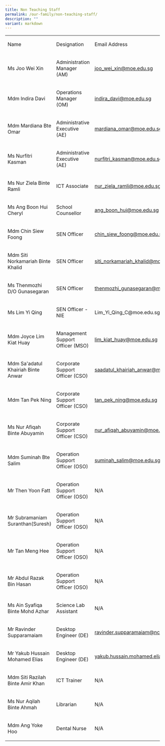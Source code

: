 ```yaml
---
title: Non Teaching Staff
permalink: /our-family/non-teaching-staff/
description: ""
variant: markdown
---
```

<table style="minWidth: 75px">
<colgroup>
<col>
<col>
<col>
</colgroup>
<tbody>
<tr>
<td rowspan="1" colspan="1">
<p>Name</p>
</td>
<td rowspan="1" colspan="1">
<p>Designation</p>
</td>
<td rowspan="1" colspan="1">
<p>Email Address</p>
</td>
</tr>
<tr>
<td rowspan="1" colspan="1">
<p>Ms Joo Wei Xin
<br>
</p>
</td>
<td rowspan="1" colspan="1">
<p>Administration Manager (AM)</p>
</td>
<td rowspan="1" colspan="1">
<p><a href="mailto:joo_wei_xin@moe.edu.sg" rel="noopener noreferrer nofollow" target="_blank">joo_wei_xin@moe.edu.sg</a>
</p>
</td>
</tr>
<tr>
<td rowspan="1" colspan="1">
<p>Mdm Indira Davi
<br>
</p>
</td>
<td rowspan="1" colspan="1">
<p>Operations Manager (OM)</p>
</td>
<td rowspan="1" colspan="1">
<p><a href="mailto:indira_davi@moe.edu.sg" rel="noopener noreferrer nofollow" target="_blank">indira_davi@moe.edu.sg</a>
</p>
</td>
</tr>
<tr>
<td rowspan="1" colspan="1">
<p>Mdm Mardiana Bte Omar
<br>
</p>
</td>
<td rowspan="1" colspan="1">
<p>Administrative Executive (AE)</p>
</td>
<td rowspan="1" colspan="1">
<p><a href="mailto:mardiana_omar@moe.edu.sg" rel="noopener noreferrer nofollow" target="_blank">mardiana_omar@moe.edu.sg</a>
</p>
</td>
</tr>
<tr>
<td rowspan="1" colspan="1">
<p>Ms Nurfitri Kasman
<br>
</p>
</td>
<td rowspan="1" colspan="1">
<p>Administrative Executive (AE)</p>
</td>
<td rowspan="1" colspan="1">
<p><a href="mailto:nurfitri_kasman@moe.edu.sg" rel="noopener noreferrer nofollow" target="_blank">nurfitri_kasman@moe.edu.sg</a>
</p>
</td>
</tr>
<tr>
<td rowspan="1" colspan="1">
<p>Ms Nur Ziela Binte Ramli
<br>
</p>
</td>
<td rowspan="1" colspan="1">
<p>ICT Associate</p>
</td>
<td rowspan="1" colspan="1">
<p><a href="mailto:nur_ziela_ramli@schools.gov.sg" rel="noopener noreferrer nofollow" target="_blank">nur_ziela_ramli@moe.edu.sg</a>
</p>
</td>
</tr>
<tr>
<td rowspan="1" colspan="1">
<p>Ms Ang Boon Hui Cheryl
<br>
</p>
</td>
<td rowspan="1" colspan="1">
<p>School Counsellor</p>
</td>
<td rowspan="1" colspan="1">
<p><a href="mailto:ang_boon_hui@moe.edu.sg" rel="noopener noreferrer nofollow" target="_blank">ang_boon_hui@moe.edu.sg</a>
</p>
</td>
</tr>
<tr>
<td rowspan="1" colspan="1">
<p>Mdm Chin Siew Foong
<br>
</p>
</td>
<td rowspan="1" colspan="1">
<p>SEN Officer</p>
</td>
<td rowspan="1" colspan="1">
<p><a href="mailto:chin_siew_foong@moe.edu.sg" rel="noopener noreferrer nofollow" target="_blank">chin_siew_foong@moe.edu.sg</a>
</p>
</td>
</tr>
<tr>
<td rowspan="1" colspan="1">
<p>Mdm Siti Norkamariah Binte Khalid
<br>
</p>
</td>
<td rowspan="1" colspan="1">
<p>SEN Officer</p>
</td>
<td rowspan="1" colspan="1">
<p><a href="mailto:siti_norkamariah_khalid@moe.edu.sg" rel="noopener noreferrer nofollow" target="_blank">siti_norkamariah_khalid@moe.edu.sg</a>
</p>
</td>
</tr>
<tr>
<td rowspan="1" colspan="1">
<p>Ms Thenmozhi D/O Gunasegaran
<br>
</p>
</td>
<td rowspan="1" colspan="1">
<p>SEN Officer</p>
</td>
<td rowspan="1" colspan="1">
<p><a href="mailto:thenmozhi_gunasegaran@moe.edu.sg" rel="noopener noreferrer nofollow" target="_blank">thenmozhi_gunasegaran@moe.edu.sg</a>
</p>
</td>
</tr>
<tr>
<td rowspan="1" colspan="1">
<p>Ms Lim Yi Qing</p>
</td>
<td rowspan="1" colspan="1">
<p>SEN Officer - NIE</p>
</td>
<td rowspan="1" colspan="1">
<p><a rel="noopener noreferrer nofollow" target="_blank">Lim_Yi_Qing_C@moe.edu.sg</a>
</p>
</td>
</tr>
<tr>
<td rowspan="1" colspan="1">
<p>Mdm Joyce Lim Kiat Huay
<br>
</p>
</td>
<td rowspan="1" colspan="1">
<p>Management Support Officer (MSO)</p>
</td>
<td rowspan="1" colspan="1">
<p><a href="mailto:lim_kiat_huay@moe.edu.sg" rel="noopener noreferrer nofollow" target="_blank">lim_kiat_huay@moe.edu.sg</a>
</p>
</td>
</tr>
<tr>
<td rowspan="1" colspan="1">
<p>Mdm Sa'adatul Khairiah Binte Anwar
<br>
</p>
</td>
<td rowspan="1" colspan="1">
<p>Corporate Support Officer (CSO)</p>
</td>
<td rowspan="1" colspan="1">
<p><a href="mailto:saadatul_khairiah_anwar@moe.edu.sg" rel="noopener noreferrer nofollow" target="_blank">saadatul_khairiah_anwar@moe.edu.sg</a>
</p>
</td>
</tr>
<tr>
<td rowspan="1" colspan="1">
<p>Mdm Tan Pek Ning
<br>
</p>
</td>
<td rowspan="1" colspan="1">
<p>Corporate Support Officer (CSO)</p>
</td>
<td rowspan="1" colspan="1">
<p><a href="mailto:tan_pek_ning@moe.edu.sg" rel="noopener noreferrer nofollow" target="_blank">tan_pek_ning@moe.edu.sg</a>
</p>
</td>
</tr>
<tr>
<td rowspan="1" colspan="1">
<p>Ms Nur Afiqah Binte Abuyamin
<br>
</p>
</td>
<td rowspan="1" colspan="1">
<p>Corporate Support Officer (CSO)</p>
</td>
<td rowspan="1" colspan="1">
<p><a href="mailto:nur_afiqah_abuyamin@moe.edu.sg" rel="noopener noreferrer nofollow" target="_blank">nur_afiqah_abuyamin@moe.edu.sg</a>
</p>
</td>
</tr>
<tr>
<td rowspan="1" colspan="1">
<p>Mdm Suminah Bte Salim
<br>
</p>
</td>
<td rowspan="1" colspan="1">
<p>Operation Support Officer (OSO)</p>
</td>
<td rowspan="1" colspan="1">
<p><a href="mailto:suminah_salim@moe.edu.sg" rel="noopener noreferrer nofollow" target="_blank">suminah_salim@moe.edu.sg</a>
</p>
</td>
</tr>
<tr>
<td rowspan="1" colspan="1">
<p>Mr Then Yoon Fatt
<br>
</p>
</td>
<td rowspan="1" colspan="1">
<p>Operation Support Officer (OSO)</p>
</td>
<td rowspan="1" colspan="1">
<p>N/A</p>
</td>
</tr>
<tr>
<td rowspan="1" colspan="1">
<p>Mr Subramaniam Suranthan(Suresh)
<br>
</p>
</td>
<td rowspan="1" colspan="1">
<p>Operation Support Officer (OSO)</p>
</td>
<td rowspan="1" colspan="1">
<p>N/A</p>
</td>
</tr>
<tr>
<td rowspan="1" colspan="1">
<p>Mr Tan Meng Hee
<br>
</p>
</td>
<td rowspan="1" colspan="1">
<p>Operation Support Officer (OSO)</p>
</td>
<td rowspan="1" colspan="1">
<p>N/A</p>
</td>
</tr>
<tr>
<td rowspan="1" colspan="1">
<p>Mr Abdul Razak Bin Hasan
<br>
</p>
</td>
<td rowspan="1" colspan="1">
<p>Operation Support Officer (OSO)</p>
</td>
<td rowspan="1" colspan="1">
<p>N/A</p>
</td>
</tr>
<tr>
<td rowspan="1" colspan="1">
<p>Ms Ain Syafiqa Binte Mohd Azhar
<br>
</p>
</td>
<td rowspan="1" colspan="1">
<p>Science Lab Assistant</p>
</td>
<td rowspan="1" colspan="1">
<p>N/A</p>
</td>
</tr>
<tr>
<td rowspan="1" colspan="1">
<p>Mr Ravinder Supparamaiam
<br>
</p>
</td>
<td rowspan="1" colspan="1">
<p>Desktop Engineer (DE)</p>
</td>
<td rowspan="1" colspan="1">
<p><a href="mailto:ravinder.supparamaiam@ncs.com.sg" rel="noopener noreferrer nofollow" target="_blank">ravinder.supparamaiam@ncs.com.sg</a>
</p>
</td>
</tr>
<tr>
<td rowspan="1" colspan="1">
<p>Mr Yakub Hussain Mohamed Elias
<br>
</p>
</td>
<td rowspan="1" colspan="1">
<p>Desktop Engineer (DE)</p>
</td>
<td rowspan="1" colspan="1">
<p><a href="mailto:yakub.hussain.mohamed.elias@ncs.com.sg" rel="noopener noreferrer nofollow" target="_blank">yakub.hussain.mohamed.elias@ncs.com.sg</a>
</p>
</td>
</tr>
<tr>
<td rowspan="1" colspan="1">
<p>Mdm Siti Razilah Binte Amir Khan
<br>
</p>
</td>
<td rowspan="1" colspan="1">
<p>ICT Trainer</p>
</td>
<td rowspan="1" colspan="1">
<p>N/A</p>
</td>
</tr>
<tr>
<td rowspan="1" colspan="1">
<p>Ms Nur Aqilah Binte Ahmah
<br>
</p>
</td>
<td rowspan="1" colspan="1">
<p>Librarian</p>
</td>
<td rowspan="1" colspan="1">
<p>N/A</p>
</td>
</tr>
<tr>
<td rowspan="1" colspan="1">
<p>Mdm Ang Yoke Hoo
<br>
</p>
</td>
<td rowspan="1" colspan="1">
<p>Dental Nurse</p>
</td>
<td rowspan="1" colspan="1">
<p>N/A</p>
</td>
</tr>
</tbody>
</table>
<p></p>